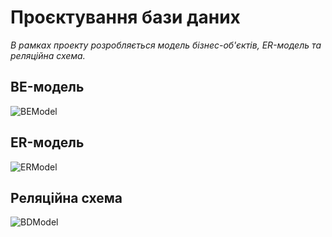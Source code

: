 # Проєктування бази даних

*В рамках проекту розробляється модель бізнес-об'єктів, ER-модель та реляційна схема.*

## BE-модель

![BEModel](http://www.plantuml.com/plantuml/png/RP7HQWCX44NVvoiM-vA4k3G_45BwN0g5Vi0GtIAuRb2tQVw-nhZCRFJHSuTxnxcd4D77URIWNJJnrdq7xRkNOK0S1ivwFQAnJUM28LmdhveY_c94Sboqhydg1NBMEnpRWjBXR2xHJAufu_ciGwXotjhuqol-JGPxezgyNgmeUJFFL-FvBbnv4j4wYeIe_sB32kqjt3dDVw337-rNxDqQxSeOiEgaahlS2QnR8yuB8mhKIuRt9pnNmXLgGyuB1NR4F9lVK1zGsYVHACwW73Gv7mkYO-QunnFu9JadrqbI3yctR6p9jv2Kb0-n_fbFbey9WAMPVkwF7Pk2Kayjb8ugdYlenEPrlziAQQNO7FQ7hSWpHKkIIEaY2Q9iUj9EpQFz1m00)

## ER-модель

![ERModel](http://www.plantuml.com/plantuml/png/TP11QiCm44NtSuh1tPK8cgqM9Jb1eT0339OC0baEcb7JKdhts1fZ58EriVtc_w_lkR1GbZ960F19WlpYjUyzCxuC0z4m_07E9q_HMnJ_8mZ_c_ABVNxM-P52jFgeu4RCzoaxkxrLJDyab2sM79kyp_cMvxn4utRlykqyzpdS94n9SQNQU0LDtZNnVTymE8iXgM_Hh-drDDQFx8wTRQ-3MdEIHdHlfzSEJJ7ls9rFvwuk3RIP3fjPjG20_j0AJTpDTNgG3CiI5HYZ4kLmyScLCJu0)

## Реляційна схема 

![BDModel](../docs/design/BDmodel.png)

